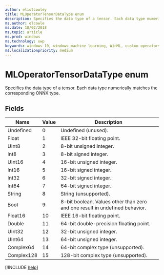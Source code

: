 ```yaml
---
author: eliotcowley
title: MLOperatorTensorDataType enum
description: Specifies the data type of a tensor. Each data type numerically matches the corresponding ONNX type.
ms.author: elcowle
ms.date: 10/02/2018
ms.topic: article
ms.prod: windows
ms.technology: uwp
keywords: windows 10, windows machine learning, WinML, custom operators, MLOperatorTensorDataType
ms.localizationpriority: medium
---
```


# MLOperatorTensorDataType enum

Specifies the data type of a tensor. Each data type numerically matches the corresponding ONNX type.

## Fields

| Name       | Value | Description                             |
|------------|-------|-----------------------------------------|
| Undefined  | 0     | Undefined (unused).                     |
| Float      | 1     | IEEE 32-bit floating point.             |
| UInt8      | 2     | 8-bit unsigned integer.                 |
| Int8       | 3     | 8-bit signed integer.                   |
| UInt16     | 4     | 16-bit unsigned integer.                |
| Int16      | 5     | 16-bit signed integer.                  |
| Int32      | 6     | 32-bit signed integer.                  |
| Int64      | 7     | 64-bit signed integer.                  |
| String     | 8     | String (unsupported).                   |
| Bool       | 9     | 8-bit boolean. Values other than zero and one result in undefined behavior. |
| Float16    | 10    | IEEE 16-bit floating point.             |
| Double     | 11    | 64-bit double-precision floating point. |
| UInt32     | 12    | 32-bit unsigned integer.                |
| UInt64     | 13    | 64-bit unsigned integer.                |
| Complex64  | 14    | 64-bit complex type (unsupported).      |
| Complex128 | 15    | 128-bit complex type (unsupported).     |

[!INCLUDE [help](../includes/get-help.md)]